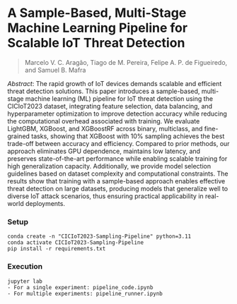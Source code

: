 # A Sample-Based, Multi-Stage Machine Learning Pipeline for Scalable IoT Threat Detection

> Marcelo V. C. Aragão, Tiago de M. Pereira, Felipe A. P. de Figueiredo, and Samuel B. Mafra

_Abstract_: The rapid growth of IoT devices demands scalable and efficient threat detection solutions. This paper introduces a sample-based, multi-stage machine learning (ML) pipeline for IoT threat detection using the CICIoT2023 dataset, integrating feature selection, data balancing, and hyperparameter optimization to improve detection accuracy while reducing the computational overhead associated with training. We evaluate LightGBM, XGBoost, and XGBoostRF across binary, multiclass, and fine-grained tasks, showing that XGBoost with 10% sampling achieves the best trade-off between accuracy and efficiency. Compared to prior methods, our approach eliminates GPU dependence, maintains low latency, and preserves state-of-the-art performance while enabling scalable training for high generalization capacity. Additionally, we provide model selection guidelines based on dataset complexity and computational constraints. The results show that training with a sample-based approach enables effective threat detection on large datasets, producing models that generalize well to diverse IoT attack scenarios, thus ensuring practical applicability in real-world deployments.

### Setup

```
conda create -n "CICIoT2023-Sampling-Pipeline" python=3.11
conda activate CICIoT2023-Sampling-Pipeline
pip install -r requirements.txt
```

### Execution

```
jupyter lab
- For a single experiment: pipeline_code.ipynb
- For multiple experiments: pipeline_runner.ipynb
```
